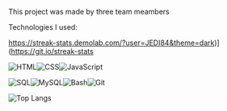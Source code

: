 This project was made by three team meambers 



Technologies I used:

https://streak-stats.demolab.com/?user=JEDI84&theme=dark)](https://git.io/streak-stats

<img src="https://camo.githubusercontent.com/b9fe9f8e52c6fd30d814c24f3eb71cb09d7f5bc82d7f67a384055de93fdbb0bf/68747470733a2f2f696d672e69636f6e73382e636f6d2f636f6c6f722f34382f3030303030302f68746d6c2d352d2d76312e706e67" alt="HTML" data-canonical-src="https://img.icons8.com/color/48/000000/html-5--v1.png" style="max-width: 100%;"><img src="https://camo.githubusercontent.com/dc75aee770dff630309493116eeebd6a39c7042e4e94780a5e6c8f107bebe76f/68747470733a2f2f696d672e69636f6e73382e636f6d2f636f6c6f722f34382f3030303030302f637373332e706e67" alt="CSS" data-canonical-src="https://img.icons8.com/color/48/000000/css3.png" style="max-width: 100%;"><img src="https://camo.githubusercontent.com/84c2586aa67309f6fa224fdf5fdf33a633239375397a8e753ac1e7cc727f5458/68747470733a2f2f696d672e69636f6e73382e636f6d2f636f6c6f722f34382f3030303030302f6a6176617363726970742d2d76312e706e67" alt="JavaScript" data-canonical-src="https://img.icons8.com/color/48/000000/javascript--v1.png" style="max-width: 100%;">




<img src="https://camo.githubusercontent.com/cc0ecb82280d525ede414bc4f735844f407523f7ce464caa085f575dae237129/68747470733a2f2f696d672e69636f6e73382e636f6d2f636f6c6f722f34382f3030303030302f73716c2e706e67" alt="SQL" data-canonical-src="https://img.icons8.com/color/48/000000/sql.png" style="max-width: 100%;"><img src="https://camo.githubusercontent.com/1c849c44e00b0ff482c93d4cddc492923a3ce996fda02c8d6362f786dd65a27e/68747470733a2f2f696d672e69636f6e73382e636f6d2f636f6c6f722f34382f3030303030302f6d7973716c2e706e67" alt="MySQL" data-canonical-src="https://img.icons8.com/color/48/000000/mysql.png" style="max-width: 100%;"><img src="https://camo.githubusercontent.com/54d132e252c6ff56897de4f527263296004521b19f27d32e4dbe5f78711681af/68747470733a2f2f696d672e69636f6e73382e636f6d2f636f6c6f722f34382f3030303030302f636f6e736f6c652e706e67" alt="Bash" data-canonical-src="https://img.icons8.com/color/48/000000/console.png" style="max-width: 100%;"><img src="https://camo.githubusercontent.com/bc60041f5ea7b022c6419b73a15aaac12a2ede682867ec0d3e3c9ec374dce54b/68747470733a2f2f696d672e69636f6e73382e636f6d2f636f6c6f722f34382f3030303030302f6769742e706e67" alt="Git" data-canonical-src="https://img.icons8.com/color/48/000000/git.png" style="max-width: 100%;">



<img src="https://camo.githubusercontent.com/572c02b1215743ee99ae4ab03be723d9c758103badb2977e36dd7cb49f7c1f59/68747470733a2f2f6769746875622d726561646d652d73746174732e76657263656c2e6170702f6170692f746f702d6c616e67732f3f757365726e616d653d616c7661726f656d3137267468656d653d6461726b" alt="Top Langs" data-canonical-src="https://github-readme-stats.vercel.app/api/top-langs/?username=alvaroem17&amp;theme=dark" style="max-width: 100%;">










